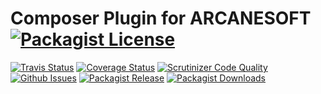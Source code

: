 Composer Plugin for ARCANESOFT [![Packagist License](http://img.shields.io/packagist/l/arcanedev/composer.svg?style=flat-square)](https://github.com/ARCANEDEV/Composer/blob/master/LICENSE.md)
==============
[![Travis Status](http://img.shields.io/travis/ARCANEDEV/Composer.svg?style=flat-square)](https://travis-ci.org/ARCANEDEV/Composer)
[![Coverage Status](https://img.shields.io/scrutinizer/coverage/g/ARCANEDEV/Composer.svg?style=flat-square)](https://scrutinizer-ci.com/g/ARCANEDEV/Composer/?branch=master)
[![Scrutinizer Code Quality](https://img.shields.io/scrutinizer/g/ARCANEDEV/Composer.svg?style=flat-square)](https://scrutinizer-ci.com/g/ARCANEDEV/Composer/?branch=master)
[![Github Issues](http://img.shields.io/github/issues/ARCANEDEV/Composer.svg?style=flat-square)](https://github.com/ARCANEDEV/Composer/issues)
[![Packagist Release](https://img.shields.io/packagist/v/arcanedev/composer.svg?style=flat-square)](https://packagist.org/packages/arcanedev/composer)
[![Packagist Downloads](https://img.shields.io/packagist/dt/arcanedev/composer.svg?style=flat-square)](https://packagist.org/packages/arcanedev/composer)
